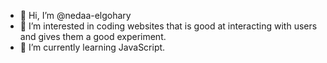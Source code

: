 - 👋 Hi, I’m @nedaa-elgohary
- 👀 I’m interested in coding websites that is good at interacting with users and gives them a good experiment.
- 🌱 I’m currently learning JavaScript.
<!---
- 💞️ I’m looking to collaborate on ...
- 📫 How to reach me ...


nedaa-elgohary/nedaa-elgohary is a ✨ special ✨ repository because its `README.md` (this file) appears on your GitHub profile.
You can click the Preview link to take a look at your changes.
--->
